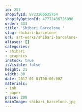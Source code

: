 ```yaml
---
id: 253
shopifyId: 8723266535754
shopifyOptionId: 47772436726090
order: 333
title: 'Shibari Barcelone '
slug: shibari-barcelone-
url: art-works/shibari-barcelone-
aliases: []
categories:
- shibari
- graphics
inStock: true
isVisible: false
height: 21
width: 30
date: 2017-01-01T00:00:00Z
materials:
- ink
- paper
price: 200
mainImage: shibari_barcelone.jpg
---
```

